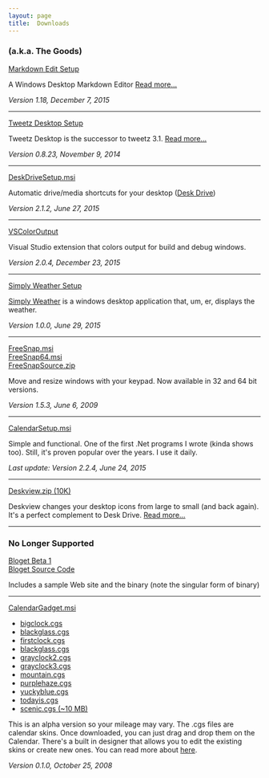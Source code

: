 ```yaml
---
layout: page  
title:  Downloads
---
```

### (a.k.a. The Goods)

[Markdown Edit
Setup](https://github.com/mike-ward/Markdown-Edit/releases/latest)

A Windows Desktop Markdown Editor [Read more...](http://markdownedit.com)

*Version 1.18, December 7, 2015*

------------------------------------------------------------------------

[Tweetz Desktop Setup](/download?file=tweetzsetup.exe)

Tweetz Desktop is the successor to tweetz 3.1. [Read more...](/tweetz)

*Version 0.8.23, November 9, 2014*

------------------------------------------------------------------------

[DeskDriveSetup.msi](/download?file=DeskDriveSetup.msi)

Automatic drive/media shortcuts for your desktop ([Desk
Drive](/deskdrive))

*Version 2.1.2, June 27, 2015*

------------------------------------------------------------------------

[VSColorOutput](https://www.visualstudiogallery.msdn.microsoft.com/f4d9c2b5-d6d7-4543-a7a5-2d7ebabc2496)

Visual Studio extension that colors output for build and debug windows.

*Version 2.0.4, December 23, 2015*

------------------------------------------------------------------------

[Simply Weather Setup](/download?file=SimplyWeatherSetup.msi)

[Simply Weather](/simplyweather) is a windows desktop application that,
um, er, displays the weather.

*Version 1.0.0, June 29, 2015*

------------------------------------------------------------------------

[FreeSnap.msi](/download?file=FreeSnap.msi)  
[FreeSnap64.msi](/download?file=FreeSnap64.msi)  
[FreeSnapSource.zip](https://github.com/mike-ward/FreeSnap)

Move and resize windows with your keypad. Now available in 32 and 64 bit
versions.

*Version 1.5.3, June 6, 2009*

------------------------------------------------------------------------

[CalendarSetup.msi](/download?file=CalendarSetup.msi)

Simple and functional. One of the first .Net programs I wrote (kinda
shows too). Still, it's proven popular over the years. I use it daily.

*Last update: Version 2.2.4, June 24, 2015*

------------------------------------------------------------------------

[Deskview.zip (10K)](/download?file=Deskview.zip)

Deskview changes your desktop icons from large to small (and back
again). It's a perfect complement to Desk Drive. [Read
more...](/2008/08/13/deskview---changes-your-desktop-icons-from-large-to-small)

------------------------------------------------------------------------

### No Longer Supported

[Bloget Beta 1](/download?file=bloget.zip)  
[Bloget Source Code](/download?file=Bloget_Source_Beta_1.zip)

Includes a sample Web site and the binary (note the singular form of
binary)

------------------------------------------------------------------------

[CalendarGadget.msi](/download?file=CalendarGadget.msi)

-   [bigclock.cgs](/download?file=cg/bigclock.cgs)  
-   [blackglass.cgs](/download?file=cg/blackglass.cgs)  
-   [firstclock.cgs](/download?file=cg/firstclock.cgs)  
-   [blackglass.cgs](/download?file=cg/blackglass.cgs)  
-   [grayclock2.cgs](/download?file=cg/grayclock2.cgs)  
-   [grayclock3.cgs](/download?file=cg/grayclock3.cgs)  
-   [mountain.cgs](/download?file=cg/mountain.cgs)  
-   [purplehaze.cgs](/download?file=cg/purplehaze.cgs)  
-   [yuckyblue.cgs](/download?file=cg/yuckyblue.cgs)  
-   [todayis.cgs](/download?file=cg/todayis.cgs)  
-   [scenic.cgs (~10 MB)](/download?file=cg/scenic.cgs)

This is an alpha version so your mileage may vary. The .cgs files are
calendar skins. Once downloaded, you can just drag and drop them on the
Calendar. There's a built in designer that allows you to edit the
existing skins or create new ones. You can read more about
[here](/2008/10/26/calendar-gadget-alpha-released).

*Version 0.1.0, October 25, 2008*
